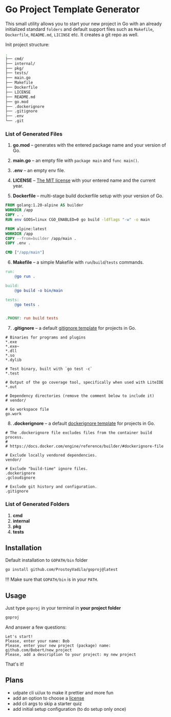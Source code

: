 # Go Project Template Generator

This small utility allows you to start your new project in Go with an already initialized standard `folders` and default support files such as `Makefile`, `Dockerfile`, `README.md`, `LICINSE` etc. It creates a git repo as well.

Init project structure:
```bash
.
├── cmd/
├── internal/
├── pkg/
├── tests/
├── main.go
├── Makefile
├── Dockerfile
├── LICENSE
├── README.md
├── go.mod
├── .dockerignore
├── .gitignore
├── .env
└── .git
```

### List of Generated Files
1. <b>go.mod</b> – generates with the entered package name and your version of Go.

2. <b>main.go</b> – an empty file with `package main` and `func main()`.

3. <b>.env</b> – an empty env file.

4. <b>LICENSE</b> – [The MIT license](https://opensource.org/license/mit/) with your entered name and the current year.

5. <b>Dockerfile</b> – multi-stage build dockerfile setup with your version of Go.
```Dockerfile
FROM golang:1.20-alpine AS builder
WORKDIR /app
COPY . .
RUN env GOOS=linux CGO_ENABLED=0 go build -ldflags "-w" -o main

FROM alpine:latest 
WORKDIR /app
COPY --from=builder /app/main .
COPY .env .

CMD ["/app/main"]
```

6. <b>Makefile</b> – a simple Makefile with `run`/`build`/`tests` commands.
```Makefile
run:
	@go run .

build:
	@go build -o bin/main

tests:
	@go tests .


.PHONY: run build tests
```

7. <b>.gitignore</b> – a default [gitignore template](https://github.com/github/gitignore/blob/main/Go.gitignore) for projects in Go.
```gitignore
# Binaries for programs and plugins
*.exe
*.exe~
*.dll
*.so
*.dylib

# Test binary, built with `go test -c`
*.test

# Output of the go coverage tool, specifically when used with LiteIDE
*.out

# Dependency directories (remove the comment below to include it)
# vendor/

# Go workspace file
go.work
```

8. <b>.dockerignore</b> – a default [dockerignore template](https://github.com/GoogleCloudPlatform/golang-samples/blob/main/run/helloworld/.dockerignore) for projects in Go. 
```dockerignore
# The .dockerignore file excludes files from the container build process.
#
# https://docs.docker.com/engine/reference/builder/#dockerignore-file

# Exclude locally vendored dependencies.
vendor/

# Exclude "build-time" ignore files.
.dockerignore
.gcloudignore

# Exclude git history and configuration.
.gitignore
```

### List of Generated Folders
1. <b>cmd</b>
2. <b>internal</b>
3. <b>pkg</b>
4. <b>tests</b>

## Installation
Default installation to `GOPATH/bin` folder
```bash
go install github.com/ProstoyVadila/goproj@latest
```
!!! Make sure that `GOPATH/bin` is in your `PATH`.

## Usage
Just type `goproj` in your terminal in <b>your project folder</b>
```bash
goproj
```
And answer a few questions:
```
Let's start!
Please, enter your name: Bob
Please, enter your new project (package) name: github.com/Bobert/new_project
Please, add a description to your project: my new project 
```
That's it!

## Plans
- udpate cli ui/ux to make it prettier and more fun
- add an option to choose a [license](https://choosealicense.com/)
- add cli args to skip a starter quiz
- add initial setup configuration (to do setup only once)

